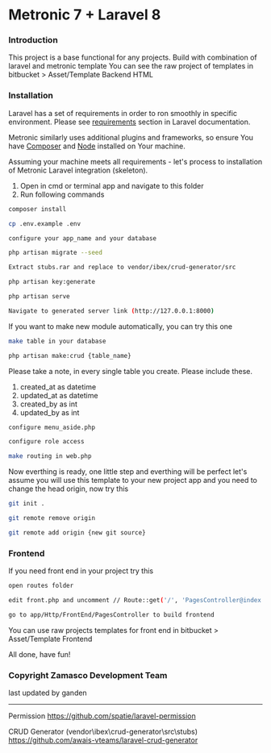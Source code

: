 # Metronic 7 + Laravel 8

### Introduction

This project is a base functional for any projects. Build with combination of laravel and metronic template
You can see the raw project of templates in bitbucket > Asset/Template Backend HTML

### Installation

Laravel has a set of requirements in order to ron smoothly in specific environment. Please see [requirements](https://laravel.com/docs/7.x#server-requirements) section in Laravel documentation.

Metronic similarly uses additional plugins and frameworks, so ensure You have [Composer](https://getcomposer.org/) and [Node](https://nodejs.org/) installed on Your machine.

Assuming your machine meets all requirements - let's process to installation of Metronic Laravel integration (skeleton).

1. Open in cmd or terminal app and navigate to this folder
2. Run following commands

```bash
composer install
```

```bash
cp .env.example .env
```

```bash
configure your app_name and your database
```

```bash
php artisan migrate --seed
```

```bash
Extract stubs.rar and replace to vendor/ibex/crud-generator/src
```

```bash
php artisan key:generate
```

```bash
php artisan serve
```

```bash
Navigate to generated server link (http://127.0.0.1:8000)
```

If you want to make new module automatically, you can try this one

```bash
make table in your database
```

```bash
php artisan make:crud {table_name}
```

Please take a note, in every single table you create. Please include these.

1. created_at as datetime
2. updated_at as datetime
3. created_by as int
4. updated_by as int

```bash
configure menu_aside.php
```

```bash
configure role access 
```

```bash
make routing in web.php
```

Now everthing is ready, one little step and everthing will be perfect
let's assume you will use this template to your new project app and you need to change the head origin, now try this

```bash
git init .
```

```bash
git remote remove origin
```

```bash
git remote add origin {new git source}
```

### Frontend

If you need front end in your project try this

```bash
open routes folder
```

```bash
edit front.php and uncomment // Route::get('/', 'PagesController@index');
```

```bash
go to app/Http/FrontEnd/PagesController to build frontend
```

You can use raw projects templates for front end in bitbucket > Asset/Template Frontend

All done, have fun!

### Copyright Zamasco Development Team

last updated by ganden

----------------------------------------------------------------------
Permission https://github.com/spatie/laravel-permission

CRUD Generator (vendor\ibex\crud-generator\src\stubs) https://github.com/awais-vteams/laravel-crud-generator